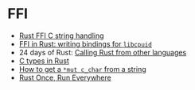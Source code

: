 # FFI


- [Rust FFI C string handling][02]
- [FFI in Rust: writing bindings for `libcpuid`][05]
- 24 days of Rust: [Calling Rust from other languages][06]
- [C types in Rust][01]
- [How to get a `*mut c_char` from a string][03]
- [Rust Once, Run Everywhere][04]



[01]: http://doc.rust-lang.org/1.0.0-beta.2/libc/types/os/arch/c95/
[02]: http://stackoverflow.com/questions/24145823/rust-ffi-c-string-handling
[03]: http://stackoverflow.com/questions/28094636/how-do-i-get-a-mut-c-char-from-a-str
[04]: http://blog.rust-lang.org/2015/04/24/Rust-Once-Run-Everywhere.html
[05]: http://siciarz.net/ffi-rust-writing-bindings-libcpuid/
[06]: http://siciarz.net/24-days-of-rust-calling-rust-from-other-languages/
